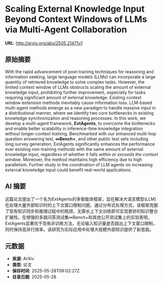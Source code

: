 # Scaling External Knowledge Input Beyond Context Windows of LLMs via Multi-Agent Collaboration

**URL**: http://arxiv.org/abs/2505.21471v1

## 原始摘要

With the rapid advancement of post-training techniques for reasoning and
information seeking, large language models (LLMs) can incorporate a large
quantity of retrieved knowledge to solve complex tasks. However, the limited
context window of LLMs obstructs scaling the amount of external knowledge
input, prohibiting further improvement, especially for tasks requiring
significant amount of external knowledge. Existing context window extension
methods inevitably cause information loss. LLM-based multi-agent methods emerge
as a new paradigm to handle massive input in a distributional manner, where we
identify two core bottlenecks in existing knowledge synchronization and
reasoning processes. In this work, we develop a multi-agent framework,
$\textbf{ExtAgents}$, to overcome the bottlenecks and enable better scalability
in inference-time knowledge integration without longer-context training.
Benchmarked with our enhanced multi-hop question answering test,
$\textbf{$\boldsymbol{\infty}$Bench+}$, and other public test sets including
long survey generation, ExtAgents significantly enhances the performance over
existing non-training methods with the same amount of external knowledge input,
regardless of whether it falls $\textit{within or exceeds the context window}$.
Moreover, the method maintains high efficiency due to high parallelism. Further
study in the coordination of LLM agents on increasing external knowledge input
could benefit real-world applications.


## AI 摘要

这篇论文提出了一个名为ExtAgents的多智能体框架，旨在解决大语言模型(LLM)在处理大量外部知识时的上下文窗口限制问题。通过分布式处理方式，该框架克服了现有知识同步和推理过程中的瓶颈，无需长上下文训练即可实现更好的知识整合扩展性。在增强的多跳问答测试集∞Bench+和其他公开测试集上的实验表明，ExtAgents显著优于现有非训练方法，无论输入知识量是否超出上下文窗口限制，同时保持高并行效率。该研究为实际应用中处理大规模外部知识提供了新思路。

## 元数据

- **来源**: ArXiv
- **类型**: 论文
- **保存时间**: 2025-05-28T09:02:27Z
- **目录日期**: 2025-05-28
